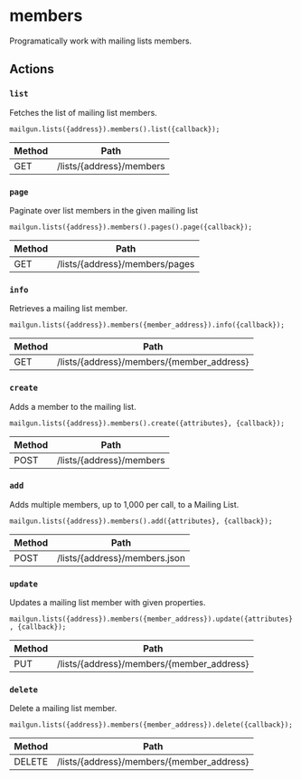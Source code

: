 # members

Programatically work with mailing lists members.

## Actions

### `list`

Fetches the list of mailing list members.

`mailgun.lists({address}).members().list({callback});`

Method | Path
--- | ---
GET | /lists/{address}/members

### `page`

Paginate over list members in the given mailing list

`mailgun.lists({address}).members().pages().page({callback});`

Method | Path
--- | ---
GET | /lists/{address}/members/pages

### `info`

Retrieves a mailing list member.

`mailgun.lists({address}).members({member_address}).info({callback});`

Method | Path
--- | ---
GET | /lists/{address}/members/{member_address}

### `create`

Adds a member to the mailing list.

`mailgun.lists({address}).members().create({attributes}, {callback});`

Method | Path
--- | ---
POST | /lists/{address}/members

### `add`

Adds multiple members, up to 1,000 per call, to a Mailing List.

`mailgun.lists({address}).members().add({attributes}, {callback});`

Method | Path
--- | ---
POST | /lists/{address}/members.json

### `update`

Updates a mailing list member with given properties.

`mailgun.lists({address}).members({member_address}).update({attributes}, {callback});`

Method | Path
--- | ---
PUT | /lists/{address}/members/{member_address}

### `delete`

Delete a mailing list member.

`mailgun.lists({address}).members({member_address}).delete({callback});`

Method | Path
--- | ---
DELETE | /lists/{address}/members/{member_address}

